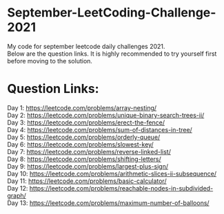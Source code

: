 # September-LeetCoding-Challenge-2021
My code for september leetcode daily challenges 2021.                                                                                                                               
Below are the question links. It is highly recommended to try yourself first before moving to the solution.

# Question Links:
Day 1: https://leetcode.com/problems/array-nesting/                                                                                                                                 
Day 2: https://leetcode.com/problems/unique-binary-search-trees-ii/                                                                                                                 
Day 3: https://leetcode.com/problems/erect-the-fence/                                                                                                                               
Day 4: https://leetcode.com/problems/sum-of-distances-in-tree/                                                                                                                    
Day 5: https://leetcode.com/problems/orderly-queue/                                                                                                                                 
Day 6: https://leetcode.com/problems/slowest-key/                                                                                                                                   
Day 7: https://leetcode.com/problems/reverse-linked-list/                                                                                                                         
Day 8: https://leetcode.com/problems/shifting-letters/                                                                                                                            
Day 9: https://leetcode.com/problems/largest-plus-sign/                                                                                                                           
Day 10: https://leetcode.com/problems/arithmetic-slices-ii-subsequence/                                                                                                            
Day 11: https://leetcode.com/problems/basic-calculator/                                                                                                                           
Day 12: https://leetcode.com/problems/reachable-nodes-in-subdivided-graph/                                                                                                        
Day 13: https://leetcode.com/problems/maximum-number-of-balloons/
